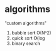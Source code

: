 # algorithms
"custom algorithms"
1) bubble sort O(N^2) 
2) quick sort O(log          
3) binary search       
                 
            
   
     
     
  
 
    
   
    
       
      
  
 
